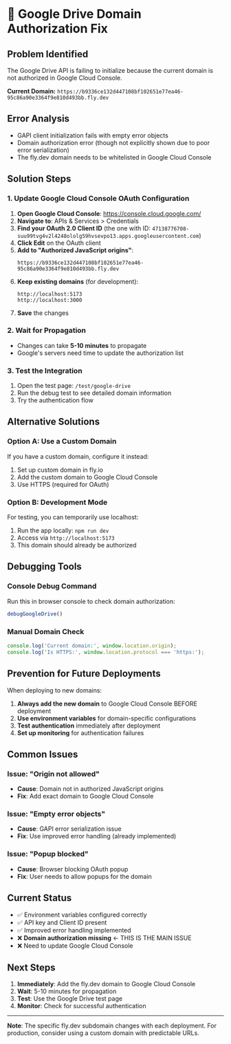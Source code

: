 # 🔧 Google Drive Domain Authorization Fix

## Problem Identified
The Google Drive API is failing to initialize because the current domain is not authorized in Google Cloud Console.

**Current Domain:** `https://b9336ce132d447108bf102651e77ea46-95c86a90e3364f9e810d493bb.fly.dev`

## Error Analysis
- GAPI client initialization fails with empty error objects
- Domain authorization error (though not explicitly shown due to poor error serialization)
- The fly.dev domain needs to be whitelisted in Google Cloud Console

## Solution Steps

### 1. Update Google Cloud Console OAuth Configuration

1. **Open Google Cloud Console**: https://console.cloud.google.com/
2. **Navigate to**: APIs & Services > Credentials
3. **Find your OAuth 2.0 Client ID** (the one with ID: `47138776708-suu99tvg4v2l4248ololg59hvsevpo13.apps.googleusercontent.com`)
4. **Click Edit** on the OAuth client
5. **Add to "Authorized JavaScript origins"**:
   ```
   https://b9336ce132d447108bf102651e77ea46-95c86a90e3364f9e810d493bb.fly.dev
   ```
6. **Keep existing domains** (for development):
   ```
   http://localhost:5173
   http://localhost:3000
   ```
7. **Save** the changes

### 2. Wait for Propagation
- Changes can take **5-10 minutes** to propagate
- Google's servers need time to update the authorization list

### 3. Test the Integration
1. Open the test page: `/test/google-drive`
2. Run the debug test to see detailed domain information
3. Try the authentication flow

## Alternative Solutions

### Option A: Use a Custom Domain
If you have a custom domain, configure it instead:
1. Set up custom domain in fly.io
2. Add the custom domain to Google Cloud Console
3. Use HTTPS (required for OAuth)

### Option B: Development Mode
For testing, you can temporarily use localhost:
1. Run the app locally: `npm run dev`
2. Access via `http://localhost:5173`
3. This domain should already be authorized

## Debugging Tools

### Console Debug Command
Run this in browser console to check domain authorization:
```javascript
debugGoogleDrive()
```

### Manual Domain Check
```javascript
console.log('Current domain:', window.location.origin);
console.log('Is HTTPS:', window.location.protocol === 'https:');
```

## Prevention for Future Deployments

When deploying to new domains:
1. **Always add the new domain** to Google Cloud Console BEFORE deployment
2. **Use environment variables** for domain-specific configurations
3. **Test authentication** immediately after deployment
4. **Set up monitoring** for authentication failures

## Common Issues

### Issue: "Origin not allowed"
- **Cause**: Domain not in authorized JavaScript origins
- **Fix**: Add exact domain to Google Cloud Console

### Issue: "Empty error objects"
- **Cause**: GAPI error serialization issue
- **Fix**: Use improved error handling (already implemented)

### Issue: "Popup blocked"
- **Cause**: Browser blocking OAuth popup
- **Fix**: User needs to allow popups for the domain

## Current Status
- ✅ Environment variables configured correctly
- ✅ API key and Client ID present
- ✅ Improved error handling implemented
- ❌ **Domain authorization missing** ← THIS IS THE MAIN ISSUE
- ❌ Need to update Google Cloud Console

## Next Steps
1. **Immediately**: Add the fly.dev domain to Google Cloud Console
2. **Wait**: 5-10 minutes for propagation
3. **Test**: Use the Google Drive test page
4. **Monitor**: Check for successful authentication

---

**Note**: The specific fly.dev subdomain changes with each deployment. For production, consider using a custom domain with predictable URLs.
